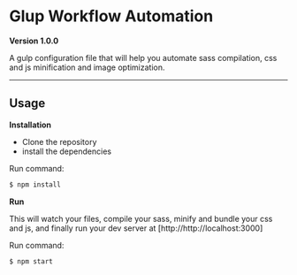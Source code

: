 # Glup Workflow Automation

**Version 1.0.0**

A gulp configuration file that will help you automate sass compilation, css and js minification and image optimization.

___

## Usage

**Installation**

* Clone the repository  
* install the dependencies  

Run command:

```bash
$ npm install
```

**Run**

This will watch your files, compile your sass, minify and bundle your css and js, and finally run your dev server at [http://http://localhost:3000]  

Run command:

```bash
$ npm start
```